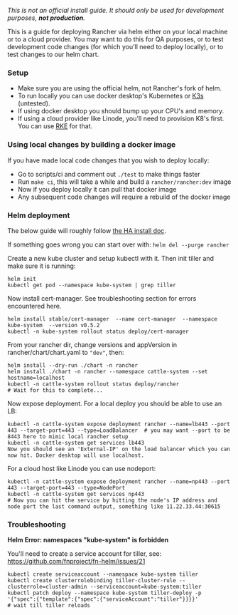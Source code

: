 _This is not an official install guide. It should only be used for development purposes, __not production__._

This is a guide for deploying Rancher via helm either on your local machine or to a cloud provider. You may want to do this for QA purposes, or to test development code changes (for which you'll need to deploy locally),
or to test changes to our helm chart. 

### Setup

* Make sure you are using the official helm, not Rancher's fork of helm.
* To run locally you can use docker desktop's Kubernetes or [K3s](https://github.com/rancher/k3s) (untested).
* If using docker desktop you should bump up your CPU's and memory.
* If using a cloud provider like Linode, you'll need to provision K8's first. You can use [RKE](https://rancher.com/docs/rke/latest/en/installation/) for that.

### Using local changes by building a docker image

If you have made local code changes that you wish to deploy locally: 

* Go to scripts/ci and comment out `./test` to make things faster
* Run `make ci`, this will take a while and build a `rancher/rancher:dev` image
* Now if you deploy locally it can pull that docker image
* Any subsequent code changes will require a rebuild of the docker image

### Helm deployment

The below guide will roughly follow [the HA install doc](https://rancher.com/docs/rancher/v2.x/en/installation/ha/helm-rancher/).

If something goes wrong you can start over with: `helm del --purge rancher`

Create a new kube cluster and setup kubectl with it. Then init tiller and make sure it is running: 

    helm init
    kubectl get pod --namespace kube-system | grep tiller

Now install cert-manager. See troubleshooting section for errors encountered here.


    helm install stable/cert-manager  --name cert-manager  --namespace kube-system  --version v0.5.2
    kubectl -n kube-system rollout status deploy/cert-manager

From your rancher dir, change versions and appVersion in rancher/chart/chart.yaml to `"dev"`, then:

    helm install --dry-run ./chart -n rancher
    helm install ./chart -n rancher --namespace cattle-system --set hostname=localhost
    kubectl -n cattle-system rollout status deploy/rancher
    # Wait for this to complete...

Now expose deployment. For a local deploy you should be able to use an LB: 

    kubectl -n cattle-system expose deployment rancher --name=lb443 --port 443 --target-port=443 --type=LoadBalancer  # you may want --port to be 8443 here to mimic local rancher setup
    kubectl -n cattle-system get services lb443
    Now you should see an 'External-IP' on the load balancer which you can now hit. Docker desktop will use localhost.

For a cloud host like Linode you can use nodeport:  

    kubectl -n cattle-system expose deployment rancher --name=np443 --port 443 --target-port=443 --type=NodePort
    kubectl -n cattle-system get services np443
    # Now you can hit the service by hitting the node's IP address and node port the last command output, something like 11.22.33.44:30615

### Troubleshooting

**Helm Error: namespaces "kube-system" is forbidden**

You'll need to create a service account for tiller, see: https://github.com/fnproject/fn-helm/issues/21

	kubectl create serviceaccount --namespace kube-system tiller
	kubectl create clusterrolebinding tiller-cluster-rule --clusterrole=cluster-admin --serviceaccount=kube-system:tiller
	kubectl patch deploy --namespace kube-system tiller-deploy -p '{"spec":{"template":{"spec":{"serviceAccount":"tiller"}}}}'
	# wait till tiller reloads

